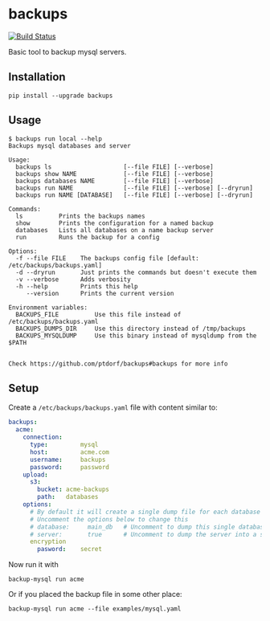 # backups

[![Build Status](https://travis-ci.org/ptdorf/backups.svg?branch=master)](https://travis-ci.org/ptdorf/backups)

Basic tool to backup mysql servers.


## Installation

    pip install --upgrade backups


## Usage

```
$ backups run local --help
Backups mysql databases and server

Usage:
  backups ls                    [--file FILE] [--verbose]
  backups show NAME             [--file FILE] [--verbose]
  backups databases NAME        [--file FILE] [--verbose]
  backups run NAME              [--file FILE] [--verbose] [--dryrun]
  backups run NAME [DATABASE]   [--file FILE] [--verbose] [--dryrun]

Commands:
  ls          Prints the backups names
  show        Prints the configuration for a named backup
  databases   Lists all databases on a name backup server
  run         Runs the backup for a config

Options:
  -f --file FILE    The backups config file [default: /etc/backups/backups.yaml]
  -d --dryrun       Just prints the commands but doesn't execute them
  -v --verbose      Adds verbosity
  -h --help         Prints this help
     --version      Prints the current version

Environment variables:
  BACKUPS_FILE          Use this file instead of /etc/backups/backups.yaml
  BACKUPS_DUMPS_DIR     Use this directory instead of /tmp/backups
  BACKUPS_MYSQLDUMP     Use this binary instead of mysqldump from the $PATH


Check https://github.com/ptdorf/backups#backups for more info
```


## Setup

Create a `/etc/backups/backups.yaml` file with content similar to:

```yaml
backups:
  acme:
    connection:
      type:         mysql
      host:         acme.com
      username:     backups
      password:     password
    upload:
      s3:
        bucket: acme-backups
        path:   databases
    options:
      # By default it will create a single dump file for each database found
      # Uncomment the options below to change this
      # database:     main_db   # Uncomment to dump this single database
      # server:       true      # Uncomment to dump the server into a single file
      encryption
        pasword:    secret

```

Now run it with

    backup-mysql run acme

Or if you placed the backup file in some other place:

    backup-mysql run acme --file examples/mysql.yaml
